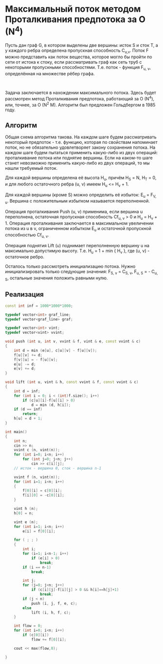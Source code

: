 # Максимальный поток методом Проталкивания предпотока за O (N<sup>4</sup>)

Пусть дан граф G, в котором выделены две вершины: исток S и сток T, а у каждого ребра определена пропускная способность C<sub>u,v</sub>. Поток F можно представить как поток вещества, которое могло бы пройти по сети от истока к стоку, если рассматривать граф как сеть труб с некоторыми пропускными способностями. Т.е. поток - функция F<sub>u, v</sub>, определённая на множестве рёбер графа.

&nbsp;

Задача заключается в нахождении максимального потока. Здесь будет рассмотрен метод Проталкивания предпотока, работающий за O (N<sup>4</sup>), или, точнее, за O (N<sup>2</sup> M). Алгоритм был предложен Гольдбергом в 1985 году.

## Алгоритм

Общая схема алгоритма такова. На каждом шаге будем рассматривать некоторый предпоток - т.е. функцию, которая по свойствам напоминает поток, но не обязательно удовлетворяет закону сохранения потока. На каждом шаге будем пытаться применить какую-либо из двух операций: проталкивание потока или поднятие вершины. Если на каком-то шаге станет невозможно применить какую-либо из двух операций, то мы нашли требуемый поток.

Для каждой вершины определена её высота H<sub>u</sub>, причём H<sub>S</sub> = N, H<sub>T</sub> = 0, и для любого остаточного ребра (u, v) имеем H<sub>u</sub> <= H<sub>v</sub> + 1.

Для каждой вершины (кроме S) можно определить её избыток: E<sub>u</sub> = F<sub>V, u</sub>. Вершина с положительным избытком называется переполненной.

Операция проталкивания Push (u, v) применима, если вершина u переполнена, остаточная пропускная способность Cf<sub>u, v</sub> > 0 и H<sub>u</sub> = H<sub>v</sub> + 1. Операция проталкивания заключается в максимальном увеличении потока из u в v, ограниченном избытком E<sub>u</sub> и остаточной пропускной способностью Cf<sub>u, v</sub>.

Операция поднятия Lift (u) поднимает переполненную вершину u на максимально допустимую высоту. Т.е. H<sub>u</sub> = 1 + min { H<sub>v</sub> }, где (u, v) - остаточное ребро.

Осталось только рассмотреть инициализацию потока. Нужно инициализировать только следующие значения: F<sub>S, v</sub> = C<sub>S, v</sub>, F<sub>u, S</sub> = - C<sub>u, S</sub>, остальные значения положить равными нулю.

## Реализация

<!--- TODO: specify code snippet id -->
``` cpp
const int inf = 1000*1000*1000;

typedef vector<int> graf_line;
typedef vector<graf_line> graf;

typedef vector<int> vint;
typedef vector<vint> vvint;

void push (int u, int v, vvint & f, vint & e, const vvint & c)
{
    int d = min (e[u], c[u][v] - f[u][v]);
    f[u][v] += d;
    f[v][u] = - f[u][v];
    e[u] -= d;
    e[v] += d;
}

void lift (int u, vint & h, const vvint & f, const vvint & c)
{
    int d = inf;
    for (int i = 0; i < (int)f.size(); i++)
        if (c[u][i]-f[u][i] > 0)
            d = min (d, h[i]);
    if (d == inf)
        return;
    h[u] = d + 1;
}

int main()
{
    int n;
    cin >> n;
    vvint c (n, vint(n));
    for (int i=0; i<n; i++)
        for (int j=0; j<n; j++)
            cin >> c[i][j];
    // исток - вершина 0, сток - вершина n-1

    vvint f (n, vint(n));
    for (int i=1; i<n; i++)
    {
        f[0][i] = c[0][i];
        f[i][0] = -c[0][i];
    }

    vint h (n);
    h[0] = n;

    vint e (n);
    for (int i=1; i<n; i++)
        e[i] = f[0][i];

    for ( ; ; )
    {
        int i;
        for (i=1; i<n-1; i++)
            if (e[i] > 0)
                break;
        if (i == n-1)
            break;

        int j;
        for (j=0; j<n; j++)
            if (c[i][j]-f[i][j] > 0 && h[i]==h[j]+1)
                break;
        if (j < n)
            push (i, j, f, e, c);
        else
            lift (i, h, f, c);
    }

    int flow = 0;
    for (int i=0; i<n; i++)
        if (c[0][i])
            flow += f[0][i];

    cout << max(flow,0);

}
```
